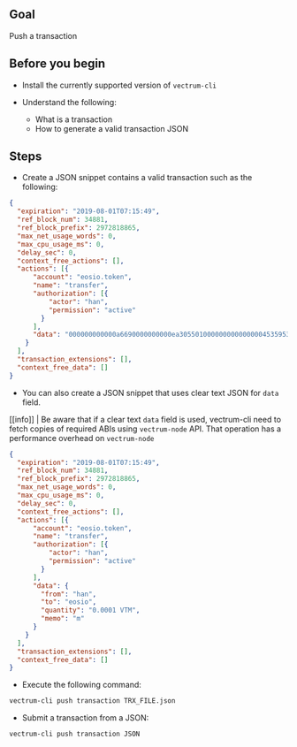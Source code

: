 ## Goal

Push a transaction

## Before you begin

* Install the currently supported version of `vectrum-cli`

* Understand the following:
  * What is a transaction
  * How to generate a valid transaction JSON

## Steps

* Create a JSON snippet contains a valid transaction such as the following:

```JSON
{
  "expiration": "2019-08-01T07:15:49",
  "ref_block_num": 34881,
  "ref_block_prefix": 2972818865,
  "max_net_usage_words": 0,
  "max_cpu_usage_ms": 0,
  "delay_sec": 0,
  "context_free_actions": [],
  "actions": [{
      "account": "eosio.token",
      "name": "transfer",
      "authorization": [{
          "actor": "han",
          "permission": "active"
        }
      ],
      "data": "000000000000a6690000000000ea305501000000000000000453595300000000016d"
    }
  ],
  "transaction_extensions": [],
  "context_free_data": []
}
```

* You can also create a JSON snippet that uses clear text JSON for `data` field.

[[info]]
| Be aware that if a clear text `data` field is used, vectrum-cli need to fetch copies of required ABIs using `vectrum-node` API. That operation has a performance overhead on `vectrum-node`

```JSON
{
  "expiration": "2019-08-01T07:15:49",
  "ref_block_num": 34881,
  "ref_block_prefix": 2972818865,
  "max_net_usage_words": 0,
  "max_cpu_usage_ms": 0,
  "delay_sec": 0,
  "context_free_actions": [],
  "actions": [{
      "account": "eosio.token",
      "name": "transfer",
      "authorization": [{
          "actor": "han",
          "permission": "active"
        }
      ],
      "data": {
        "from": "han",
        "to": "eosio",
        "quantity": "0.0001 VTM",
        "memo": "m"
      }
    }
  ],
  "transaction_extensions": [],
  "context_free_data": []
}
```

* Execute the following command:

```sh
vectrum-cli push transaction TRX_FILE.json
```

* Submit a transaction from a JSON:

```sh
vectrum-cli push transaction JSON
```

<!---
Link to Push Action API
-->